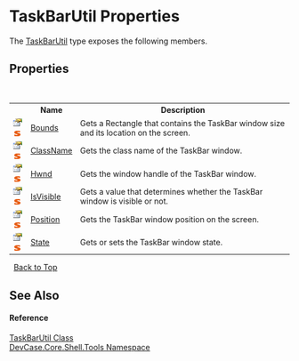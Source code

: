 # TaskBarUtil Properties
 

The <a href="T_DevCase_Core_Shell_Tools_TaskBarUtil">TaskBarUtil</a> type exposes the following members.


## Properties
&nbsp;<table><tr><th></th><th>Name</th><th>Description</th></tr><tr><td>![Public property](media/pubproperty.gif "Public property")![Static member](media/static.gif "Static member")</td><td><a href="P_DevCase_Core_Shell_Tools_TaskBarUtil_Bounds">Bounds</a></td><td>
Gets a Rectangle that contains the TaskBar window size and its location on the screen.</td></tr><tr><td>![Public property](media/pubproperty.gif "Public property")![Static member](media/static.gif "Static member")</td><td><a href="P_DevCase_Core_Shell_Tools_TaskBarUtil_ClassName">ClassName</a></td><td>
Gets the class name of the TaskBar window.</td></tr><tr><td>![Public property](media/pubproperty.gif "Public property")![Static member](media/static.gif "Static member")</td><td><a href="P_DevCase_Core_Shell_Tools_TaskBarUtil_Hwnd">Hwnd</a></td><td>
Gets the window handle of the TaskBar window.</td></tr><tr><td>![Public property](media/pubproperty.gif "Public property")![Static member](media/static.gif "Static member")</td><td><a href="P_DevCase_Core_Shell_Tools_TaskBarUtil_IsVisible">IsVisible</a></td><td>
Gets a value that determines whether the TaskBar window is visible or not.</td></tr><tr><td>![Public property](media/pubproperty.gif "Public property")![Static member](media/static.gif "Static member")</td><td><a href="P_DevCase_Core_Shell_Tools_TaskBarUtil_Position">Position</a></td><td>
Gets the TaskBar window position on the screen.</td></tr><tr><td>![Public property](media/pubproperty.gif "Public property")![Static member](media/static.gif "Static member")</td><td><a href="P_DevCase_Core_Shell_Tools_TaskBarUtil_State">State</a></td><td>
Gets or sets the TaskBar window state.</td></tr></table>&nbsp;
<a href="#taskbarutil-properties">Back to Top</a>

## See Also


#### Reference
<a href="T_DevCase_Core_Shell_Tools_TaskBarUtil">TaskBarUtil Class</a><br /><a href="N_DevCase_Core_Shell_Tools">DevCase.Core.Shell.Tools Namespace</a><br />